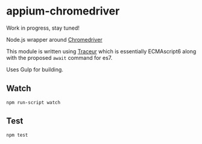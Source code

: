 appium-chromedriver
===================

Work in progress, stay tuned!

Node.js wrapper around [Chromedriver](https://sites.google.com/a/chromium.org/chromedriver/)

This module is written using [Traceur](https://code.google.com/p/traceur-compiler/wiki/GettingStarted) which is essentially ECMAscript6 along with the proposed `await` command for es7.

Uses Gulp for building.

## Watch

```
npm run-script watch
```

## Test

```
npm test
```

